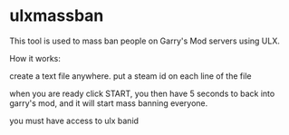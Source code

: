 # ulxmassban

This tool is used to mass ban people on Garry's Mod servers using ULX.

How it works:

create a text file anywhere.
put a steam id on each line of the file

when you are ready click START, you then have 5 seconds to back
into garry's mod, and it will start mass banning everyone.

you must have access to ulx banid
